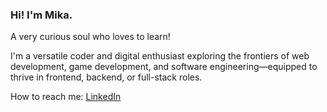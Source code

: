 ### Hi! I'm Mika.

A very curious soul who loves to learn!

I'm a versatile coder and digital enthusiast exploring the frontiers of web development, game development, and software engineering—equipped to thrive in frontend, backend, or full-stack roles.

How to reach me: [LinkedIn](https://www.linkedin.com/in/mikaellalayug/)

